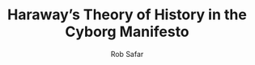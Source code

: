 ---
title:  Haraway’s Theory of History in the Cyborg Manifesto
author: Rob Safar
exturl: https://medium.com/cool-media/haraway-s-theory-of-history-in-the-cyborg-manifesto-9a85faa0a1e9
extimg: https://cdn-images-1.medium.com/max/1268/1*PkrwcnYl-hVXZOJhxxKIjw.jpeg
tags: reports
---